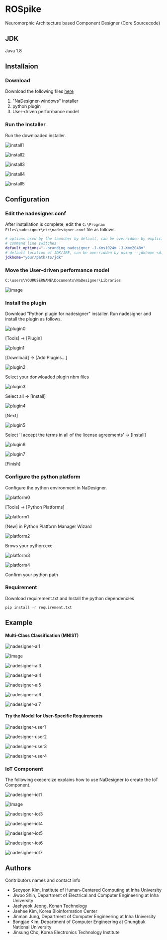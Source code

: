 # ROSpike
Neuromorphic Architecture based Component Designer (Core Sourcecode)

## JDK

Java 1.8

## Installaion

### Download 
 
 Download the following files [here](https://github.com/syRosaKim/nadesigner-core/blob/main/doc/Installation.md)

 1. "NaDesigner-windows" installer  
 2. python plugin
 3. User-driven performance model

 
### Run the Installer
 Run the downloaded installer.

![install1](https://github.com/user-attachments/assets/9ff75c0d-aa29-445f-9ff4-8fe279f9da87)

![install2](https://github.com/user-attachments/assets/62318344-e497-41af-800e-8d8612986224)

![install3](https://github.com/user-attachments/assets/0a80dfbc-8d7a-423e-af45-476dd7e826ae)

![install4](https://github.com/user-attachments/assets/13c9c3c2-e169-43c6-885e-a2f96637dd17)

![install5](https://github.com/user-attachments/assets/29abde1a-acf3-48f2-b990-933debdeb27c)



## Configuration

### Edit the nadesigner.conf
 After installation is complete, edit the `C:\Program Files\nadesigner\etc\nadesigner.conf` file as follows.
 
 ```sh
 # options used by the launcher by default, can be overridden by explicit
 # command line switches
 default_options="--branding nadesigner -J-Xms1024m -J-Xmx2048m"
 # default location of JDK/JRE, can be overridden by using --jdkhome <dir> switch
 jdkhome="your/path/to/jdk"
 ```

### Move the User-driven performance model

```sh
C:\users\YOURUSERNAME\Documents\NaDesigner\Libraries
```

![image](https://github.com/user-attachments/assets/b38e13c0-b5d4-4c17-915f-79d25c3c234b)


### Install the plugin
  Download "Python plugin for nadesigner" installer. 
  Run nadesigner and install the plugin as follows. 

![plugin0](https://github.com/user-attachments/assets/e768af86-6797-44d9-afcc-ce3fd652a8d4)

[Tools] -> [Plugin]

![plugin1](https://user-images.githubusercontent.com/45158796/170095413-5bbeee99-ce09-442f-abec-4685b929263f.png)

[Download] -> [Add Plugins...]

![plugin2](https://user-images.githubusercontent.com/45158796/170095410-1375959f-9987-49ef-9b12-db325d8a65fb.png)

Select your donwloaded plugin nbm files

![plugin3](https://user-images.githubusercontent.com/45158796/170095409-cbd736d5-8379-4a84-a965-288df2a12a9d.png)

Select all -> [Install]

![plugin4](https://user-images.githubusercontent.com/45158796/170095406-a939d98a-f529-402c-b04d-bc22d4acc711.png)

[Next]

![plugin5](https://user-images.githubusercontent.com/45158796/170095403-478f9f3f-fc38-4855-bb97-f89cd276c0aa.png)

Select 'I accept the terms in all of the license agreements' -> [Install]

![plugin6](https://user-images.githubusercontent.com/45158796/170095397-0a373668-d0c8-4ea2-99e3-36670a1dc87d.png)

![plugin7](https://user-images.githubusercontent.com/45158796/170095391-7f1ccf32-9be6-4c2f-93a5-a4e6e05eab4d.png)

[Finish]


### Configure the python platform
  Configure the python environment in NaDesigner.

![platform0](https://github.com/user-attachments/assets/d6acdab4-5852-4285-bd11-d868896b8b13)

[Tools] -> [Python Platforms]

![platform1](https://user-images.githubusercontent.com/45158796/170095445-1db8170a-c307-4342-8396-b7ae33ce7a0f.png)

[New] in Python Platform Manager Wizard

![platform2](https://user-images.githubusercontent.com/45158796/170095442-d8da6269-5c78-417a-a5c7-904f7c552d9e.png)

Brows your python.exe

![platform3](https://user-images.githubusercontent.com/45158796/170095441-7cdecec7-6ad8-4f41-b72d-5f43ce8898c7.png)

![platform4](https://user-images.githubusercontent.com/45158796/170095448-81c5727f-3937-47cb-960f-4a9be5022375.png)

Confirm your python path


### Requirement
  Download requirement.txt and Install the python dependencies 
  ```
  pip install -r requirement.txt
  ```


## Example

#### Multi-Class Classification (MNIST)

![nadesigner-ai1](https://user-images.githubusercontent.com/45158796/170121560-1e660212-347d-44e9-9952-4a9675021250.png)

![Image](https://github.com/user-attachments/assets/6b22f348-0adf-441f-9031-fa1cbda806ac)

![nadesigner-ai3](https://user-images.githubusercontent.com/45158796/170121531-76ddf581-b03c-45eb-b0f7-5c211441ad2f.png)

![nadesigner-ai4](https://user-images.githubusercontent.com/45158796/170121535-4c6a97df-b4a3-4dd1-af3f-2da1e544f23a.png)

![nadesigner-ai5](https://github.com/user-attachments/assets/d84e0260-cb96-4d4b-bd01-5856806ccbcf)

![nadesigner-ai6](https://user-images.githubusercontent.com/45158796/170121544-2699da23-6aab-4d76-81a2-d30bbaa561fd.png)

![nadesigner-ai7](https://user-images.githubusercontent.com/45158796/170121546-908a7fef-c4c1-445c-b62b-b89cb0ce9a71.png)




#### Try the Model for User-Specific Requirements 

![nadesigner-user1](https://github.com/user-attachments/assets/b1c794a2-f57f-41d3-b99b-57aec63535ec)

![nadesigner-user2](https://github.com/user-attachments/assets/e89e1846-8a3b-4855-a80c-05eeffbdc837)

![nadesigner-user3](https://github.com/user-attachments/assets/e2bfc525-0b4c-41fa-8e19-05b97cc77505)

![nadesigner-user4](https://github.com/user-attachments/assets/1b504870-77ad-4cc2-94da-16818660b193)



### IoT Component 

  The following execercize explains how to use NaDesigner to create the IoT Component.
  
![nadesigner-iot1](https://user-images.githubusercontent.com/45158796/170095474-88f942dd-4f25-4ee4-8bff-d098c590ddac.png)

![Image](https://github.com/user-attachments/assets/f054a2ba-ae4e-42d5-9881-672f0bfd8216)

![nadesigner-iot3](https://user-images.githubusercontent.com/45158796/170095472-8eeebf0b-bd52-4f7b-8e6f-58eb3c121c53.png)

![nadesigner-iot4](https://user-images.githubusercontent.com/45158796/170095468-3f78473c-c41c-4a14-be70-6f5dc3c083a7.png)

![nadesigner-iot5](https://user-images.githubusercontent.com/45158796/170095467-7bdad6fe-4ad6-48a2-919a-3d151ce7e466.png)

![nadesigner-iot6](https://user-images.githubusercontent.com/45158796/170095466-ed4a5203-3270-43d3-8143-6fa2ca6361ed.png)

![nadesigner-iot7](https://user-images.githubusercontent.com/45158796/170095463-58b4055d-48a8-4d8f-b7fb-ee58d100f7a6.png)


## Authors

  Contributors names and contact info
  
  - Seoyeon Kim, Institute of Human-Centered Computing at Inha University
  - Jiwoo Shin, Department of Electrical and Computer Engineering at Inha University
  - Jaehyeok Jeong, Konan Technology
  - Jaehee Kim, Korea Bioinformation Center
  - Jinman Jung, Department of Computer Engineering at Inha University
  - Bongjae Kim, Department of Computer Engineering at Chungbuk National University 
  - Jinsung Cho, Korea Electronics Technology Institute
